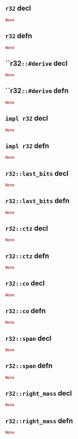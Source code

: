 ## `r32` decl

```rust
None
```

## `r32` defn

```rust
None
```

## ``r32`::#derive` decl

```rust
None
```

## ``r32`::#derive` defn

```rust
None
```

## `impl r32` decl

```rust
None
```

## `impl r32` defn

```rust
None
```

## `r32::last_bits` decl

```rust
None
```

## `r32::last_bits` defn

```rust
None
```

## `r32::ctz` decl

```rust
None
```

## `r32::ctz` defn

```rust
None
```

## `r32::co` decl

```rust
None
```

## `r32::co` defn

```rust
None
```

## `r32::span` decl

```rust
None
```

## `r32::span` defn

```rust
None
```

## `r32::right_mass` decl

```rust
None
```

## `r32::right_mass` defn

```rust
None
```
